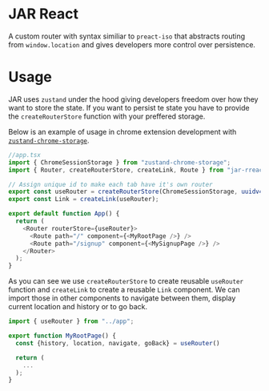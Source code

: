 # JAR React

A custom router with syntax similiar to `preact-iso` that abstracts routing from `window.location` and gives developers more control over persistence.

# Usage

JAR uses `zustand` under the hood giving developers freedom over how they want to store the state. If you want to persist te state you have to provide the `createRouterStore` function with your preffered storage.

Below is an example of usage in chrome extension development with [`zustand-chrome-storage`](https://www.npmjs.com/package/zustand-chrome-storage).

```ts
//app.tsx
import { ChromeSessionStorage } from "zustand-chrome-storage";
import { Router, createRouterStore, createLink, Route } from "jar-rreact";

// Assign unique id to make each tab have it's own router
export const useRouter = createRouterStore(ChromeSessionStorage, uuidv4());
export const Link = createLink(useRouter);

export default function App() {
  return (
    <Router routerStore={useRouter}>
      <Route path="/" component={<MyRootPage />} />
      <Route path="/signup" component={<MySignupPage />} />
    </Router>
  );
}
```

As you can see we use `createRouterStore` to create reusable `useRouter` function and `createLink` to create a reusable `Link` component. We can import those in other components to navigate between them, display current location and history or to go back.

```ts
import { useRouter } from "../app";

export function MyRootPage() {
  const {history, location, navigate, goBack} = useRouter()

  return (
    ...
  );
}
```
